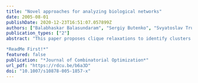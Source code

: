 ```yaml
---
title: "Novel approaches for analyzing biological networks"
date: 2005-08-01
publishDate: 2020-12-23T16:51:07.057899Z
authors: ["Balabhaskar Balasundaram", "Sergiy Butenko", "Svyatoslav Trukhanov"]
publication_types: ["2"]
abstract: "This paper proposes clique relaxations to identify clusters in biological networks. In particular, the maximum $n$-clique and maximum $n$-club problems on an arbitrary graph are introduced and their recognition versions are shown to be NP-complete. In addition, integer programming formulations are proposed and the results of sample numerical experiments performed on biological networks are reported.

*ReadMe First!*"
featured: false
publication: "*Journal of Combinatorial Optimization*"
url_pdf: "https://rdcu.be/b6a3D"
doi: "10.1007/s10878-005-1857-x"
---
```

